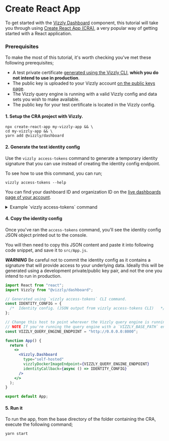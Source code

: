 # Create React App

To get started with the [Vizzly Dashboard](https://www.npmjs.com/package/@vizzly/dashboard) component, this tutorial will take you through using [Create React App (CRA)](https://github.com/facebook/create-react-app),
a very popular way of getting started with a React application.

### Prerequisites

To make the most of this tutorial, it's worth checking you've met these following prerequisites;

- A test private certificate [generated using the Vizzly CLI](/security), **which you do not intend to use in production**.
- The public key is uploaded to your Vizzly account [on the public keys page](https://app.vizzly.co/organisation/key-pairs).
- The Vizzly query engine is running with a valid Vizzly config and data sets you wish to make available.
- The public key for your test certificate is located in the Vizzly config.

#### 1. Setup the CRA project with Vizzly.

```shell
npx create-react-app my-vizzly-app && \
cd my-vizzly-app && \
yarn add @vizzly/dashboard
```

#### 2. Generate the test identity config

Use the `vizzly access-tokens` command to generate a temporary identity signature that you can use instead of
creating the identity config endpoint.

To see how to use this command, you can run;

```
vizzly access-tokens --help
```

You can find your dashboard ID and organization ID on the [live dashboards page of your account](https://app.vizzly.co/dashboards).

<details>
  <summary>Example `vizzly access-tokens` command</summary>

```sh
vizzly access-tokens \
  -o org_9817c013a80944... \
  -d dsh_42496c1c55e24b... \
  -u "user 123456" \
  -t editor \
  --private-key vizzly-private.pem
```

</details>

#### 4. Copy the identity config

Once you've ran the `access-tokens` command, you'll see the identity config JSON object printed out to the console.

You will then need to copy this JSON content and paste it into following code snippet, and save it to `src/App.js`.

**_WARNING_**
Be careful not to commit the identity config as it contains a signature that will provide access to your underlying data.
Ideally this will be generated using a development private/public key pair, and not the one you intend to run in production.

```jsx title='src/App.js'
import React from "react";
import Vizzly from "@vizzly/dashboard";

// Generated using `vizzly access-tokens` CLI command.
const IDENTITY_CONFIG = {
  /*  Identity config. (JSON output from vizzly access-tokens CLI)   */
};

// Change this host to point wherever the Vizzly query engine is running.
// NOTE If you're running the query engine with a `VIZZLY_BASE_PATH` environment variable, then include that base path here too.
const VIZZLY_QUERY_ENGINE_ENDPOINT = "http://0.0.0.0:8000";

function App() {
  return (
    <>
      <Vizzly.Dashboard
        type="self-hosted"
        vizzlyDockerImageEndpoint={VIZZLY_QUERY_ENGINE_ENDPOINT}
        identityCallback={async () => IDENTITY_CONFIG}
      />
    </>
  );
}

export default App;
```

#### 5. Run it

To run the app, from the base directory of the folder containing the CRA, execute the following command;

```
yarn start
```
